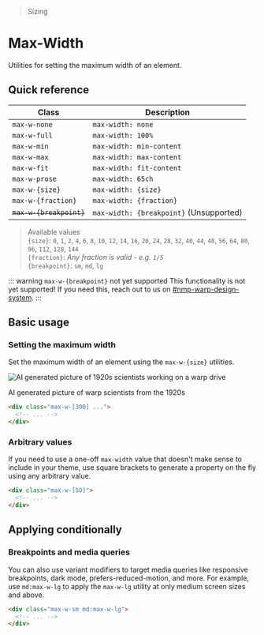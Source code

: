 > Sizing

# Max-Width

Utilities for setting the maximum width of an element.

## Quick reference

| Class                    | Description                             |
|--------------------------|-----------------------------------------|
| `max-w-none`             | `max-width: none`                       |
| `max-w-full`             | `max-width: 100%`                       |
| `max-w-min`              | `max-width: min-content`                |
| `max-w-max`              | `max-width: max-content`                |
| `max-w-fit`              | `max-width: fit-content`                |
| `max-w-prose`            | `max-width: 65ch`                       |
| `max-w-{size}`           | `max-width: {size}`                     |
| `max-w-{fraction}`       | `max-width: {fraction}`                 |
| ~~`max-w-{breakpoint}`~~ | `max-width: {breakpoint}` (Unsupported) |

> Available values <br />
> `{size}`: `0`, `1`, `2`, `4`, `6`, `8`, `10`, `12`, `14`, `16`, `20`, `24`, `28`, `32`, `40`, `44`, `48`, `56`, `64`, `80`, `96`, `112`, `128`, `144` <br />
> `{fraction}`: _Any fraction is valid - e.g. `1/5`_<br/>
> `{breakpoint}`: `sm`, `md`, `lg`

::: warning `max-w-{breakpoint}` not yet supported
This functionality is not yet supported! If you need this, reach out to us on [#nmp-warp-design-system](https://sch-chat.slack.com/archives/C04P0GYTHPV).
:::

## Basic usage

### Setting the maximum width
Set the maximum width of an element using the `max-w-{size}` utilities.

<width-controller>
  <example-container>
    <div class="ex-bg--striped ex-bg--blue flex justify-center">
      <section class="ex-box pd-bg-white max-w-[300]">
        <img src="/classes/20s-scientists.jpg" class="h-128 w-128 rounded-full" alt="AI generated picture of 1920s scientists working on a warp drive" />
        <p class="pd-text-slate-900 pl-16">AI generated picture of warp scientists from the 1920s</p>
      </section>
    </div>
  </example-container>
</width-controller>

```html
<div class="max-w-[300] ...">
  <!-- ... -->
</div>
```

<!-- TODO: Unsupported
### Constraining to your breakpoints
The `max-w-screen-{breakpoint}` classes can be used to give an element a max-width matching a specific breakpoint.

```html
<div class="max-w-screen-md"></div>
```
-->

### Arbitrary values
If you need to use a one-off `max-width` value that doesn't make sense to include in your theme, use square brackets to generate a property on the fly using any arbitrary value.

```html
<div class="max-w-[50]">
  <!-- ... -->
</div>
```

## Applying conditionally

### Breakpoints and media queries
You can also use variant modifiers to target media queries like responsive breakpoints, dark mode, prefers-reduced-motion, and more. For example, use `md:max-w-lg` to apply the `max-w-lg` utility at only medium screen sizes and above.

```html
<div class="max-w-sm md:max-w-lg">
  <!-- ... -->
</div>
```
